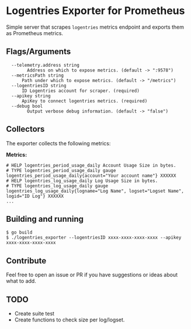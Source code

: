# Logentries Exporter for Prometheus
Simple server that scrapes `logentries` metrics endpoint and exports them as Prometheus metrics.

## Flags/Arguments
```
  --telemetry.address string
    	Address on which to expose metrics. (default -> ":9578")
  --metricsPath string
      Path under which to expose metrics. (default -> "/metrics")
  --logentriesID string
      ID Logentries account for scraper. (required)
  --apikey string
      ApiKey to connect logentries metrics. (required)
  --debug bool
    	Output verbose debug information. (default -> "false")
```

## Collectors
The exporter collects the following metrics:

**Metrics:**
```
# HELP logentries_period_usage_daily Account Usage Size in bytes.
# TYPE logentries_period_usage_daily gauge
logentries_period_usage_daily{account="Your account name"} XXXXXX
# HELP logentries_log_usage_daily Log Usage Size in bytes.
# TYPE logentries_log_usage_daily gauge
logentries_log_usage_daily{logname="Log Name", logset="Logset Name", logid="ID Log"} XXXXXX
...
```

## Building and running
```
$ go build
$ ./logentries_exporter --logentriesID xxxx-xxxx-xxxx-xxxx --apikey xxxx-xxxx-xxxx-xxxx
```

## Contribute
Feel free to open an issue or PR if you have suggestions or ideas about what to add.

## TODO
- Create suite test 
- Create functions to check size per log/logset.